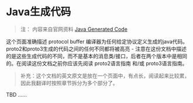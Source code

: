 Java生成代码
==========

> 注： 内容来自官网资料 [Java Generated Code](https://developers.google.com/protocol-buffers/docs/reference/java-generated)

这个页面准确描述 protocol buffer 编译器为任何给定协议定义生成的java代码。proto2和proto3生成的代码之间的任何不同都将被高亮 - 注意在这份文档中描述的是这些生成代码的不同，而不是基本的消息类/接口，后者在两个版本中是相同的。在阅读这份文档之前你应该先阅读 proto2语言指南 和/或 proto3语言指南。

> 补充：这个文档的英文原文是放在一个页面中，有点长，阅读起来比较累，因此我翻译时按照章节拆分为多个部分了。

TBD ......


